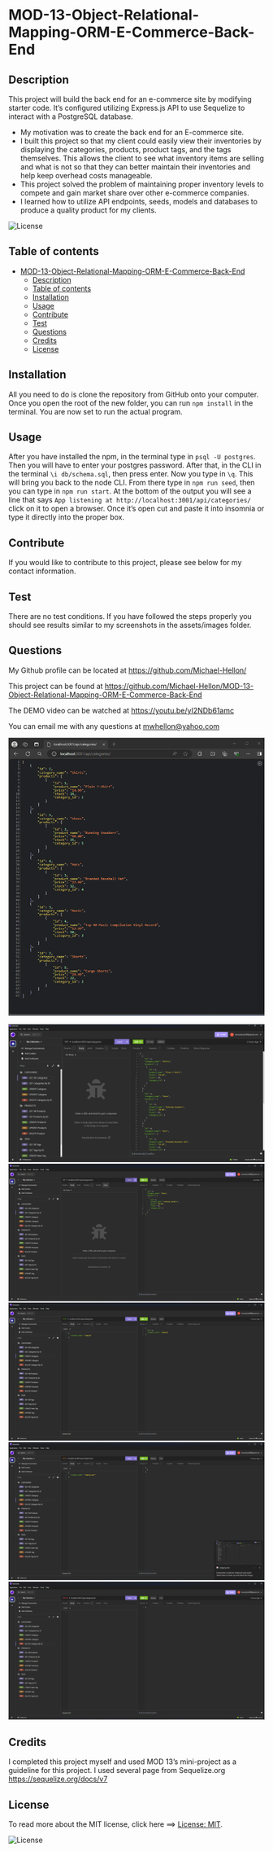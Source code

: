 
# MOD-13-Object-Relational-Mapping-ORM-E-Commerce-Back-End

## Description

This project will build the back end for an e-commerce site by modifying starter code. It’s configured utilizing Express.js API to use Sequelize to interact with a PostgreSQL database.

- My motivation was to create the back end for an E-commerce site.
- I built this project so that my client could easily view their inventories by displaying the categories, products, product tags, and the tags themselves. This allows the client to see what inventory items are selling and what is not so that they can better maintain their inventories and help keep overhead costs manageable.
- This project solved the problem of maintaining proper inventory levels to compete and gain market share over other e-commerce companies.
- I learned how to utilize API endpoints, seeds, models and databases to produce a quality product for my clients.  

![License](https://img.shields.io/badge/License-MIT-green.svg)

## Table of contents

- [MOD-13-Object-Relational-Mapping-ORM-E-Commerce-Back-End](#mod-13-object-relational-mapping-orm-e-commerce-back-end)
  - [Description](#description)
  - [Table of contents](#table-of-contents)
  - [Installation](#installation)
  - [Usage](#usage)
  - [Contribute](#contribute)
  - [Test](#test)
  - [Questions](#questions)
  - [Credits](#credits)
  - [License](#license)

## Installation

All you need to do is clone the repository from GitHub onto your computer. Once you open the root of the new folder, you can run `npm install` in the terminal. You are now set to run the actual program.

## Usage

After you have installed the npm, in the terminal type in `psql -U postgres`. Then you will have to enter your postgres password. After that, in the CLI in the terminal `\i db/schema.sql`, then press enter. Now you type in `\q`.  This will bring you back to the node CLI. From there type in `npm run seed`, then you can type in `npm run start`. At the bottom of the output you will see a line that says `App listening at http://localhost:3001/api/categories/` click on it to open a browser. Once it’s open cut and paste it into insomnia or type it directly into the proper box. 

## Contribute

If you would like to contribute to this project, please see below for my contact information.

## Test

There are no test conditions. If you have followed the steps properly you should see results similar to my screenshots in the assets/images folder.

## Questions

My Github profile can be located at <https://github.com/Michael-Hellon/>

This project can be found at <https://github.com/Michael-Hellon/MOD-13-Object-Relational-Mapping-ORM-E-Commerce-Back-End>

The DEMO video can be watched at <https://youtu.be/yI2NDb61amc>

You can email me with any questions at <mwhellon@yahoo.com>

![screenshot](/assets/images/Screenshot_01_categories.png)

![screenshot](/assets/images/Screenshot_GET_all%20Categories.png)
![screenshot](/assets/images/Screenshot_GET_categories_by_ID.png)
![screenshot](/assets/images/Screenshot_CREATE_Categories.png)
![screenshot](/assets/images/Screenshot_UPDATE_Categories.png)
![screenshot](/assets/images/Screenshot_DELETE_Categories.png)


## Credits

I completed this project myself and used MOD 13’s mini-project as a guideline for this project. I used several page from Sequelize.org  https://sequelize.org/docs/v7

## License

To read more about the MIT license, click here ==> [License: MIT](https://opensource.org/licenses/MIT).

![License](https://img.shields.io/badge/License-MIT-green.svg)
